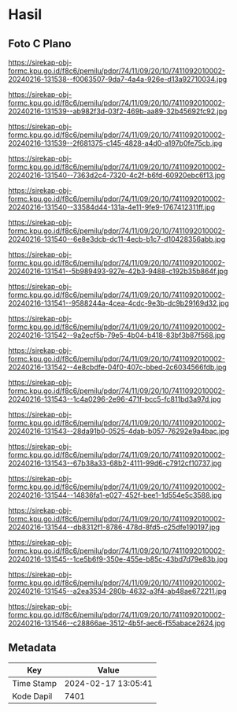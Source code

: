 # Hasil

## Foto C Plano

https://sirekap-obj-formc.kpu.go.id/f8c6/pemilu/pdpr/74/11/09/20/10/7411092010002-20240216-131538--f0063507-9da7-4a4a-926e-d13a92710034.jpg

https://sirekap-obj-formc.kpu.go.id/f8c6/pemilu/pdpr/74/11/09/20/10/7411092010002-20240216-131539--ab982f3d-03f2-469b-aa89-32b45692fc92.jpg

https://sirekap-obj-formc.kpu.go.id/f8c6/pemilu/pdpr/74/11/09/20/10/7411092010002-20240216-131539--2f681375-c145-4828-a4d0-a197b0fe75cb.jpg

https://sirekap-obj-formc.kpu.go.id/f8c6/pemilu/pdpr/74/11/09/20/10/7411092010002-20240216-131540--7363d2c4-7320-4c2f-b6fd-60920ebc6f13.jpg

https://sirekap-obj-formc.kpu.go.id/f8c6/pemilu/pdpr/74/11/09/20/10/7411092010002-20240216-131540--33584d44-131a-4e11-9fe9-1767412311ff.jpg

https://sirekap-obj-formc.kpu.go.id/f8c6/pemilu/pdpr/74/11/09/20/10/7411092010002-20240216-131540--6e8e3dcb-dc11-4ecb-b1c7-d10428356abb.jpg

https://sirekap-obj-formc.kpu.go.id/f8c6/pemilu/pdpr/74/11/09/20/10/7411092010002-20240216-131541--5b989493-927e-42b3-9488-c192b35b864f.jpg

https://sirekap-obj-formc.kpu.go.id/f8c6/pemilu/pdpr/74/11/09/20/10/7411092010002-20240216-131541--9588244a-4cea-4cdc-9e3b-dc9b29169d32.jpg

https://sirekap-obj-formc.kpu.go.id/f8c6/pemilu/pdpr/74/11/09/20/10/7411092010002-20240216-131542--9a2ecf5b-79e5-4b04-b418-83bf3b87f568.jpg

https://sirekap-obj-formc.kpu.go.id/f8c6/pemilu/pdpr/74/11/09/20/10/7411092010002-20240216-131542--4e8cbdfe-04f0-407c-bbed-2c6034566fdb.jpg

https://sirekap-obj-formc.kpu.go.id/f8c6/pemilu/pdpr/74/11/09/20/10/7411092010002-20240216-131543--1c4a0296-2e96-471f-bcc5-fc811bd3a97d.jpg

https://sirekap-obj-formc.kpu.go.id/f8c6/pemilu/pdpr/74/11/09/20/10/7411092010002-20240216-131543--28da91b0-0525-4dab-b057-76292e9a4bac.jpg

https://sirekap-obj-formc.kpu.go.id/f8c6/pemilu/pdpr/74/11/09/20/10/7411092010002-20240216-131543--67b38a33-68b2-4111-99d6-c7912cf10737.jpg

https://sirekap-obj-formc.kpu.go.id/f8c6/pemilu/pdpr/74/11/09/20/10/7411092010002-20240216-131544--14836fa1-e027-452f-bee1-1d554e5c3588.jpg

https://sirekap-obj-formc.kpu.go.id/f8c6/pemilu/pdpr/74/11/09/20/10/7411092010002-20240216-131544--db8312f1-8786-478d-8fd5-c25dfe190197.jpg

https://sirekap-obj-formc.kpu.go.id/f8c6/pemilu/pdpr/74/11/09/20/10/7411092010002-20240216-131545--1ce5b6f9-350e-455e-b85c-43bd7d79e83b.jpg

https://sirekap-obj-formc.kpu.go.id/f8c6/pemilu/pdpr/74/11/09/20/10/7411092010002-20240216-131545--a2ea3534-280b-4632-a3f4-ab48ae672211.jpg

https://sirekap-obj-formc.kpu.go.id/f8c6/pemilu/pdpr/74/11/09/20/10/7411092010002-20240216-131546--c28866ae-3512-4b5f-aec6-f55abace2624.jpg


## Metadata

| Key        | Value               |
| ---------- | ------------------- |
| Time Stamp | 2024-02-17 13:05:41 |
| Kode Dapil | 7401                |



